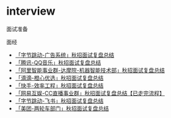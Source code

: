 # interview
面试准备


面经

- <a href="https://yangchaoyi.vip/posts/20209023/">「字节跳动-广告系统」秋招面试复盘总结</a>
- <a href="https://yangchaoyi.vip/posts/20209021"/>「腾讯-QQ音乐」秋招面试复盘总结</a>
- <a href="https://yangchaoyi.vip/posts/20209022/">「阿里智能事业群-达摩院-机器智能技术部」秋招面试复盘总结</a>
- <a href="https://yangchaoyi.vip/posts/2020906/">「滴滴-橙心优选」秋招面试复盘总结</a>
- <a href="https://yangchaoyi.vip/posts/2020910/">「快手-效率工程」秋招面试复盘总结</a>
- <a href="https://yangchaoyi.vip/posts/2020923/">「网易互娱-CC直播事业群」秋招面试复盘总结【已走完流程】</a>
- <a href="https://yangchaoyi.vip/posts/20209029/">「字节跳动-飞书」秋招面试复盘总结</a>
- <a href="https://yangchaoyi.vip/posts/20201023/">「美团-两轮车部门」秋招面试复盘总结</a>